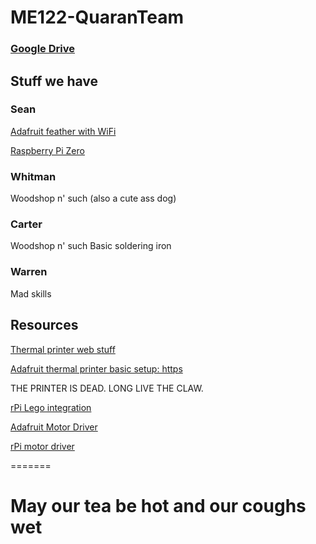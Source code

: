 # ME122-QuaranTeam
### [Google Drive](https://drive.google.com/drive/u/1/folders/0ANisDmpQv8vHUk9PVA)
## Stuff we have
### Sean
[Adafruit feather with WiFi](https://learn.adafruit.com/adafruit-feather-huzzah-esp8266)

[Raspberry Pi Zero](https://www.raspberrypi.org/products/raspberry-pi-zero/)

### Whitman
Woodshop n' such
 (also a cute ass dog)
### Carter
Woodshop n' such
Basic soldering iron
### Warren
Mad skills
## Resources
[Thermal printer web stuff](https://exciting.io/2012/04/12/hello-printer/)

[Adafruit thermal printer basic setup: https](learn.adafruit.com/mini-thermal-receipt-printer)

THE PRINTER IS DEAD. LONG LIVE THE CLAW.

[rPi Lego integration](http://pdwhomeautomation.blogspot.com/2012/11/raspberry-pi-powered-lego-car.html)

[Adafruit Motor Driver](https://www.adafruit.com/product/2348)

[rPi motor driver](https://www.amazon.com/Controller-Module-Bridge-Stepper-Arduino/dp/B07RB2LWD7/ref=sr_1_5?dchild=1&keywords=l298n&qid=1586215727&sr=8-5)

=======
# May our tea be hot and our coughs wet

